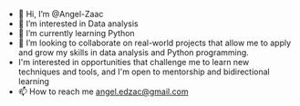 - 👋 Hi, I’m @Angel-Zaac
- 👀 I’m interested in Data analysis
- 🌱 I’m currently learning Python 
- 💞️ I’m looking to collaborate on real-world projects that allow me to apply and grow my skills in data analysis and Python programming.
- I'm interested in opportunities that challenge me to learn new techniques and tools, and I'm open to mentorship and bidirectional learning
- 📫 How to reach me angel.edzac@gmail.com

<!---
Angel-Zaac/Angel-Zaac is a ✨ special ✨ repository because its `README.md` (this file) appears on your GitHub profile.
You can click the Preview link to take a look at your changes.
--->

